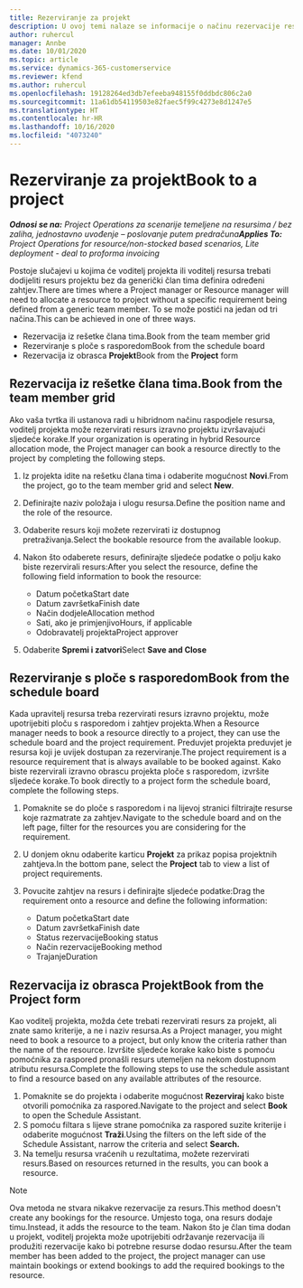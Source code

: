 ```yaml
---
title: Rezerviranje za projekt
description: U ovoj temi nalaze se informacije o načinu rezervacije resursa za projekt.
author: ruhercul
manager: Annbe
ms.date: 10/01/2020
ms.topic: article
ms.service: dynamics-365-customerservice
ms.reviewer: kfend
ms.author: ruhercul
ms.openlocfilehash: 19128264ed3db7efeeba948155f0ddbdc806c2a0
ms.sourcegitcommit: 11a61db54119503e82faec5f99c4273e8d1247e5
ms.translationtype: HT
ms.contentlocale: hr-HR
ms.lasthandoff: 10/16/2020
ms.locfileid: "4073240"
---
```

# <a name="book-to-a-project"></a><span data-ttu-id="06383-103">Rezerviranje za projekt</span><span class="sxs-lookup"><span data-stu-id="06383-103">Book to a project</span></span>

<span data-ttu-id="06383-104">_**Odnosi se na:** Project Operations za scenarije temeljene na resursima / bez zaliha, jednostavno uvođenje – poslovanje putem predračuna_</span><span class="sxs-lookup"><span data-stu-id="06383-104">_**Applies To:** Project Operations for resource/non-stocked based scenarios, Lite deployment - deal to proforma invoicing_</span></span>

<span data-ttu-id="06383-105">Postoje slučajevi u kojima će voditelj projekta ili voditelj resursa trebati dodijeliti resurs projektu bez da generički član tima definira određeni zahtjev.</span><span class="sxs-lookup"><span data-stu-id="06383-105">There are times where a Project manager or Resource manager will need to allocate a resource to project without a specific requirement being defined from a generic team member.</span></span> <span data-ttu-id="06383-106">To se može postići na jedan od tri načina.</span><span class="sxs-lookup"><span data-stu-id="06383-106">This can be achieved in one of three ways.</span></span>

- <span data-ttu-id="06383-107">Rezervacija iz rešetke člana tima.</span><span class="sxs-lookup"><span data-stu-id="06383-107">Book from the team member grid</span></span>
- <span data-ttu-id="06383-108">Rezerviranje s ploče s rasporedom</span><span class="sxs-lookup"><span data-stu-id="06383-108">Book from the schedule board</span></span>
- <span data-ttu-id="06383-109">Rezervacija iz obrasca **Projekt**</span><span class="sxs-lookup"><span data-stu-id="06383-109">Book from the **Project** form</span></span>

## <a name="book-from-the-team-member-grid"></a><span data-ttu-id="06383-110">Rezervacija iz rešetke člana tima.</span><span class="sxs-lookup"><span data-stu-id="06383-110">Book from the team member grid</span></span>

<span data-ttu-id="06383-111">Ako vaša tvrtka ili ustanova radi u hibridnom načinu raspodjele resursa, voditelj projekta može rezervirati resurs izravno projektu izvršavajući sljedeće korake.</span><span class="sxs-lookup"><span data-stu-id="06383-111">If your organization is operating in hybrid Resource allocation mode, the Project manager can book a resource directly to the project by completing the following steps.</span></span>

1. <span data-ttu-id="06383-112">Iz projekta idite na rešetku člana tima i odaberite mogućnost **Novi**.</span><span class="sxs-lookup"><span data-stu-id="06383-112">From the project, go to the team member grid and select **New**.</span></span>
2. <span data-ttu-id="06383-113">Definirajte naziv položaja i ulogu resursa.</span><span class="sxs-lookup"><span data-stu-id="06383-113">Define the position name and the role of the resource.</span></span>
3. <span data-ttu-id="06383-114">Odaberite resurs koji možete rezervirati iz dostupnog pretraživanja.</span><span class="sxs-lookup"><span data-stu-id="06383-114">Select the bookable resource from the available lookup.</span></span>
4. <span data-ttu-id="06383-115">Nakon što odaberete resurs, definirajte sljedeće podatke o polju kako biste rezervirali resurs:</span><span class="sxs-lookup"><span data-stu-id="06383-115">After you select the resource, define the following field information to book the resource:</span></span>

    - <span data-ttu-id="06383-116">Datum početka</span><span class="sxs-lookup"><span data-stu-id="06383-116">Start date</span></span>
    - <span data-ttu-id="06383-117">Datum završetka</span><span class="sxs-lookup"><span data-stu-id="06383-117">Finish date</span></span>
    - <span data-ttu-id="06383-118">Način dodjele</span><span class="sxs-lookup"><span data-stu-id="06383-118">Allocation method</span></span>
    - <span data-ttu-id="06383-119">Sati, ako je primjenjivo</span><span class="sxs-lookup"><span data-stu-id="06383-119">Hours, if applicable</span></span>
    - <span data-ttu-id="06383-120">Odobravatelj projekta</span><span class="sxs-lookup"><span data-stu-id="06383-120">Project approver</span></span>

6. <span data-ttu-id="06383-121">Odaberite **Spremi i zatvori**</span><span class="sxs-lookup"><span data-stu-id="06383-121">Select **Save and Close**</span></span>

## <a name="book-from-the-schedule-board"></a><span data-ttu-id="06383-122">Rezerviranje s ploče s rasporedom</span><span class="sxs-lookup"><span data-stu-id="06383-122">Book from the schedule board</span></span>

<span data-ttu-id="06383-123">Kada upravitelj resursa treba rezervirati resurs izravno projektu, može upotrijebiti ploču s rasporedom i zahtjev projekta.</span><span class="sxs-lookup"><span data-stu-id="06383-123">When a Resource manager needs to book a resource directly to a project, they can use the schedule board and the project requirement.</span></span> <span data-ttu-id="06383-124">Preduvjet projekta preduvjet je resursa koji je uvijek dostupan za rezerviranje.</span><span class="sxs-lookup"><span data-stu-id="06383-124">The project requirement is a resource requirement that is always available to be booked against.</span></span> <span data-ttu-id="06383-125">Kako biste rezervirali izravno obrascu projekta ploče s rasporedom, izvršite sljedeće korake.</span><span class="sxs-lookup"><span data-stu-id="06383-125">To book directly to a project form the schedule board, complete the following steps.</span></span>

1. <span data-ttu-id="06383-126">Pomaknite se do ploče s rasporedom i na lijevoj stranici filtrirajte resurse koje razmatrate za zahtjev.</span><span class="sxs-lookup"><span data-stu-id="06383-126">Navigate to the schedule board and on the left page, filter for the resources you are considering for the requirement.</span></span>
2. <span data-ttu-id="06383-127">U donjem oknu odaberite karticu **Projekt** za prikaz popisa projektnih zahtjeva.</span><span class="sxs-lookup"><span data-stu-id="06383-127">In the bottom pane, select the **Project** tab to view a list of project requirements.</span></span>
3. <span data-ttu-id="06383-128">Povucite zahtjev na resurs i definirajte sljedeće podatke:</span><span class="sxs-lookup"><span data-stu-id="06383-128">Drag the requirement onto a resource and define the following information:</span></span>

    - <span data-ttu-id="06383-129">Datum početka</span><span class="sxs-lookup"><span data-stu-id="06383-129">Start date</span></span>
    - <span data-ttu-id="06383-130">Datum završetka</span><span class="sxs-lookup"><span data-stu-id="06383-130">Finish date</span></span>
    - <span data-ttu-id="06383-131">Status rezervacije</span><span class="sxs-lookup"><span data-stu-id="06383-131">Booking status</span></span>
    - <span data-ttu-id="06383-132">Način rezervacije</span><span class="sxs-lookup"><span data-stu-id="06383-132">Booking method</span></span>
    - <span data-ttu-id="06383-133">Trajanje</span><span class="sxs-lookup"><span data-stu-id="06383-133">Duration</span></span>

## <a name="book-from-the-project-form"></a><span data-ttu-id="06383-134">Rezervacija iz obrasca Projekt</span><span class="sxs-lookup"><span data-stu-id="06383-134">Book from the Project form</span></span>

<span data-ttu-id="06383-135">Kao voditelj projekta, možda ćete trebati rezervirati resurs za projekt, ali znate samo kriterije, a ne i naziv resursa.</span><span class="sxs-lookup"><span data-stu-id="06383-135">As a Project manager, you might need to book a resource to a project, but only know the criteria rather than the name of the resource.</span></span> <span data-ttu-id="06383-136">Izvršite sljedeće korake kako biste s pomoću pomoćnika za raspored pronašli resurs utemeljen na nekom dostupnom atributu resursa.</span><span class="sxs-lookup"><span data-stu-id="06383-136">Complete the following steps to use the schedule assistant to find a resource based on any available attributes of the resource.</span></span> 

1. <span data-ttu-id="06383-137">Pomaknite se do projekta i odaberite mogućnost **Rezerviraj** kako biste otvorili pomoćnika za raspored.</span><span class="sxs-lookup"><span data-stu-id="06383-137">Navigate to the project and select **Book** to open the Schedule Assistant.</span></span>
2. <span data-ttu-id="06383-138">S pomoću filtara s lijeve strane pomoćnika za raspored suzite kriterije i odaberite mogućnost **Traži**.</span><span class="sxs-lookup"><span data-stu-id="06383-138">Using the filters on the left side of the Schedule Assistant, narrow the criteria and select **Search.**</span></span>
3. <span data-ttu-id="06383-139">Na temelju resursa vraćenih u rezultatima, možete rezervirati resurs.</span><span class="sxs-lookup"><span data-stu-id="06383-139">Based on resources returned in the results, you can book a resource.</span></span>

> [!NOTE]
> <span data-ttu-id="06383-140">Ova metoda ne stvara nikakve rezervacije za resurs.</span><span class="sxs-lookup"><span data-stu-id="06383-140">This method doesn't create any bookings for the resource.</span></span> <span data-ttu-id="06383-141">Umjesto toga, ona resurs dodaje timu.</span><span class="sxs-lookup"><span data-stu-id="06383-141">Instead, it adds the resource to the team.</span></span> <span data-ttu-id="06383-142">Nakon što je član tima dodan u projekt, voditelj projekta može upotrijebiti održavanje rezervacija ili produžiti rezervacije kako bi potrebne resurse dodao resursu.</span><span class="sxs-lookup"><span data-stu-id="06383-142">After the team member has been added to the project, the project manager can use maintain bookings or extend bookings to add the required bookings to the resource.</span></span>
